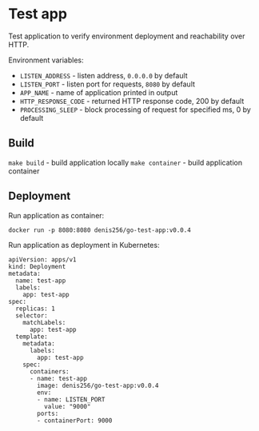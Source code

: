 # Test app

Test application to verify environment deployment and reachability over HTTP.

Environment variables:
  * `LISTEN_ADDRESS` - listen address, `0.0.0.0` by default
  * `LISTEN_PORT` - listen port for requests, `8080` by default
  * `APP_NAME` - name of application printed in output
  * `HTTP_RESPONSE_CODE` - returned HTTP response code, 200 by default
  * `PROCESSING_SLEEP` - block processing of request for specified ms, 0 by default

## Build

`make build` - build application locally 
`make container` - build application container

## Deployment

Run application as container:
```
docker run -p 8080:8080 denis256/go-test-app:v0.0.4
```

Run application as deployment in Kubernetes:
```
apiVersion: apps/v1
kind: Deployment
metadata:
  name: test-app
  labels:
    app: test-app
spec:
  replicas: 1
  selector:
    matchLabels:
      app: test-app
  template:
    metadata:
      labels:
        app: test-app
    spec:
      containers:
      - name: test-app
        image: denis256/go-test-app:v0.0.4
        env:
        - name: LISTEN_PORT
          value: "9000"
        ports:
        - containerPort: 9000
```